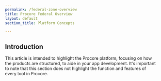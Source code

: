 ```yaml
---
permalink: /federal-zone-overview
title: Procore Federal Overview
layout: default
section_title: Platform Concepts

---
```


## Introduction

This article is intended to highlight the Procore platform, focusing on how the products are structured, to aide in your app development. It's important to note that this section does not highlight the function and features of every tool in Procore. 